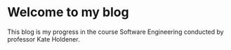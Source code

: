# Welcome to my blog
This blog is my progress in the course Software Engineering conducted by professor Kate Holdener.



